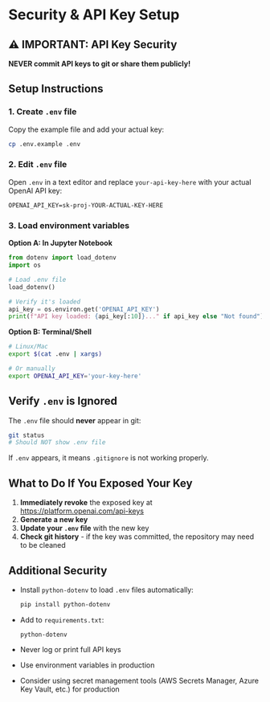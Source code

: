 # Security & API Key Setup

## ⚠️ IMPORTANT: API Key Security

**NEVER commit API keys to git or share them publicly!**

## Setup Instructions

### 1. Create `.env` file

Copy the example file and add your actual key:

```bash
cp .env.example .env
```

### 2. Edit `.env` file

Open `.env` in a text editor and replace `your-api-key-here` with your actual OpenAI API key:

```
OPENAI_API_KEY=sk-proj-YOUR-ACTUAL-KEY-HERE
```

### 3. Load environment variables

**Option A: In Jupyter Notebook**

```python
from dotenv import load_dotenv
import os

# Load .env file
load_dotenv()

# Verify it's loaded
api_key = os.environ.get('OPENAI_API_KEY')
print(f"API key loaded: {api_key[:10]}..." if api_key else "Not found")
```

**Option B: Terminal/Shell**

```bash
# Linux/Mac
export $(cat .env | xargs)

# Or manually
export OPENAI_API_KEY='your-key-here'
```

## Verify `.env` is Ignored

The `.env` file should **never** appear in git:

```bash
git status
# Should NOT show .env file
```

If `.env` appears, it means `.gitignore` is not working properly.

## What to Do If You Exposed Your Key

1. **Immediately revoke** the exposed key at https://platform.openai.com/api-keys
2. **Generate a new key**
3. **Update your `.env` file** with the new key
4. **Check git history** - if the key was committed, the repository may need to be cleaned

## Additional Security

- Install `python-dotenv` to load `.env` files automatically:
  ```bash
  pip install python-dotenv
  ```

- Add to `requirements.txt`:
  ```
  python-dotenv
  ```

- Never log or print full API keys
- Use environment variables in production
- Consider using secret management tools (AWS Secrets Manager, Azure Key Vault, etc.) for production
